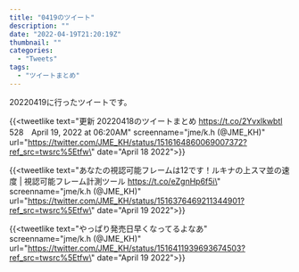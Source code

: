 ```yaml
---
title: "0419のツイート"
description: ""
date: "2022-04-19T21:20:19Z"
thumbnail: ""
categories:
  - "Tweets"
tags:
  - "ツイートまとめ"
---
```

20220419に行ったツイートです。
<!--more-->
{{<tweetlike text=\"更新 20220418のツイートまとめ https://t.co/2Yvxlkwbtl 528　April 19, 2022 at 06:20AM\" screenname=\"jme/k.h (@JME_KH)\" url=\"https://twitter.com/JME_KH/status/1516164860069007372?ref_src=twsrc%5Etfw\" date=\"April 18 2022\">}}

{{<tweetlike text=\"あなたの視認可能フレームは12です！ルキナの上スマ並の速度 | 視認可能フレーム計測ツール https://t.co/eZgnHp6f5i\" screenname=\"jme/k.h (@JME_KH)\" url=\"https://twitter.com/JME_KH/status/1516376469211344901?ref_src=twsrc%5Etfw\" date=\"April 19 2022\">}}

{{<tweetlike text=\"やっぱり発売日早くなってるよなあ\" screenname=\"jme/k.h (@JME_KH)\" url=\"https://twitter.com/JME_KH/status/1516411939693674503?ref_src=twsrc%5Etfw\" date=\"April 19 2022\">}}

